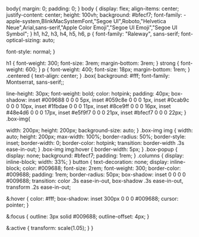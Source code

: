 body{
  margin: 0;
  padding: 0;
}
body {
  display: flex;
  align-items: center;
  justify-content: center;
  height: 100vh;
  background: #bfecf7;
  font-family: -apple-system,BlinkMacSystemFont,"Segoe UI",Roboto,"Helvetica Neue",Arial,sans-serif,"Apple Color Emoji","Segoe UI Emoji","Segoe UI Symbol";
}
h1, h2, h3, h4, h5, h6, p {
  font-family: "Raleway", sans-serif;
  font-optical-sizing: auto;

  font-style: normal;
}

h1 {
font-weight: 300;
font-size: 3rem;
margin-bottom: 3rem;
}
strong {
  font-weight: 600;
}
p {
  font-weight: 400;
  font-size: 18px;
  margin-bottom: 1rem;
}
.centered {
  text-align: center;
}
.box{
  background: #fff;
  font-family: Montserrat, sans-serif;;

  line-height: 30px;
  font-weight: bold;
  color: hotpink;
  padding: 40px;
  box-shadow:
    inset #009688 0 0 0 5px, 
    inset #059c8e 0 0 0 1px, 
    inset #0cab9c 0 0 0 10px, 
    inset #1fbdae 0 0 0 11px, 
    inset #8ce9ff 0 0 0 16px, 
    inset #48e4d6 0 0 0 17px, 
    inset #e5f9f7 0 0 0 21px, 
    inset #bfecf7 0 0 0 22px;
}
.box-img{

  width: 200px;
  height: 200px;
  background-size: auto;
}
.box-img img {
  width: auto;
  height: 200px;
  max-width: 100%;
  border-radius: 50%;
  border-style: inset;
  border-width: 0;
  border-color: hotpink;
  transition: border-width .3s ease-in-out;
}
.box-img img:hover {
  border-width: 5px;
}
.box-popup {
  display: none;
  background: #bfecf7;
  padding: 1rem;
}
.columns {
  display: inline-block;
  width: 33%;
}
button {
  text-decoration: none;
  display: inline-block;
  color: #009688;
  font-size: 2rem;
  font-weight: 300;
  border-color: #009688;
  padding: 1rem;
  border-radius: 50px;
  box-shadow: inset 0 0 0 0 #009688;
  transition: 
    color .3s ease-in-out, 
    box-shadow .3s ease-in-out, 
    transform .2s ease-in-out;

  &:hover {
    color: #fff;
    box-shadow: inset 300px 0 0 0 #009688;
    cursor: pointer;
  }

  &:focus {
    outline: 3px solid #009688;
    outline-offset: 4px;
  }

  &:active {
    transform: scale(1.05);
  }
}
